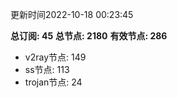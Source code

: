 更新时间2022-10-18 00:23:45

**总订阅: 45**
**总节点: 2180**
**有效节点: 286**
- v2ray节点: 149
- ss节点: 113
- trojan节点: 24
